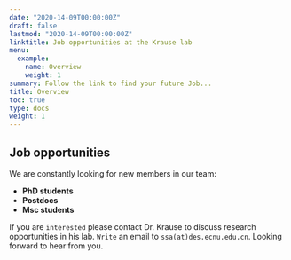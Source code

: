 ```yaml
---
date: "2020-14-09T00:00:00Z"
draft: false
lastmod: "2020-14-09T00:00:00Z"
linktitle: Job opportunities at the Krause lab
menu:
  example:
    name: Overview
    weight: 1
summary: Follow the link to find your future Job...
title: Overview
toc: true
type: docs
weight: 1
---
```


## Job opportunities

We are constantly looking for new members in our team:

* **PhD students**
* **Postdocs**
* **Msc students**

If you are `interested` please contact Dr. Krause to discuss research opportunities in his lab. `Write` an email to `ssa(at)des.ecnu.edu.cn`. Looking forward to hear from you.